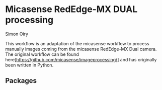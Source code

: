 # Micasense RedEdge-MX DUAL processing
Simon Oiry

This workflow is an adaptation of the micasense workflow to process
manually images coming from the micasense RedEdge-MX Dual camera. The
original workflow can be found
here\[https://github.com/micasense/imageprocessing\] and has originally
been written in Python.

## Packages
